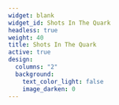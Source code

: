 ```yaml
---
widget: blank
widget_id: Shots In The Quark
headless: true
weight: 40
title: Shots In The Quark
active: true
design:
  columns: "2"
  background:
    text_color_light: false
    image_darken: 0
---
```

